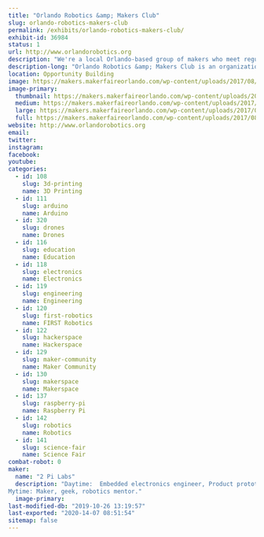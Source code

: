 ```yaml
---
title: "Orlando Robotics &amp; Makers Club"
slug: orlando-robotics-makers-club
permalink: /exhibits/orlando-robotics-makers-club/
exhibit-id: 36984
status: 1
url: http://www.orlandorobotics.org
description: "We're a local Orlando-based group of makers who meet regularly to discuss, share ideas and work on robotics, electronics, Arduinos, 3D-printing, FPV drones, and other techie activities."
description-long: "Orlando Robotics &amp; Makers Club is an organization in central Orlando made up of over 680 makers of all ages who meet monthly to discuss techie activities such as robotics, 3D-printing, electronics, Arduinos, FPV drones, and several other technical topics.  We meet at the Melrose center in the downtown Orlando library and also at MakerFX Makerspace.  There is no charge for out meetings."
location: Opportunity Building
image: https://makers.makerfaireorlando.com/wp-content/uploads/2017/08/ORMC-Logo-highres_369326132.jpeg
image-primary:
  thumbnail: https://makers.makerfaireorlando.com/wp-content/uploads/2017/08/ORMC-Logo-highres_369326132-150x150.jpeg
  medium: https://makers.makerfaireorlando.com/wp-content/uploads/2017/08/ORMC-Logo-highres_369326132-300x298.jpeg
  large: https://makers.makerfaireorlando.com/wp-content/uploads/2017/08/ORMC-Logo-highres_369326132.jpeg
  full: https://makers.makerfaireorlando.com/wp-content/uploads/2017/08/ORMC-Logo-highres_369326132.jpeg
website: http://www.orlandorobotics.org
email: 
twitter: 
instagram: 
facebook: 
youtube: 
categories:
  - id: 108
    slug: 3d-printing
    name: 3D Printing
  - id: 111
    slug: arduino
    name: Arduino
  - id: 320
    slug: drones
    name: Drones
  - id: 116
    slug: education
    name: Education
  - id: 118
    slug: electronics
    name: Electronics
  - id: 119
    slug: engineering
    name: Engineering
  - id: 120
    slug: first-robotics
    name: FIRST Robotics
  - id: 122
    slug: hackerspace
    name: Hackerspace
  - id: 129
    slug: maker-community
    name: Maker Community
  - id: 130
    slug: makerspace
    name: Makerspace
  - id: 137
    slug: raspberry-pi
    name: Raspberry Pi
  - id: 142
    slug: robotics
    name: Robotics
  - id: 141
    slug: science-fair
    name: Science Fair
combat-robot: 0
maker:
  name: "2 Pi Labs"
  description: "Daytime:  Embedded electronics engineer, Product prototyper.
Mytime: Maker, geek, robotics mentor."
  image-primary: 
last-modified-db: "2019-10-26 13:19:57"
last-exported: "2020-14-07 08:51:54"
sitemap: false
---
```

